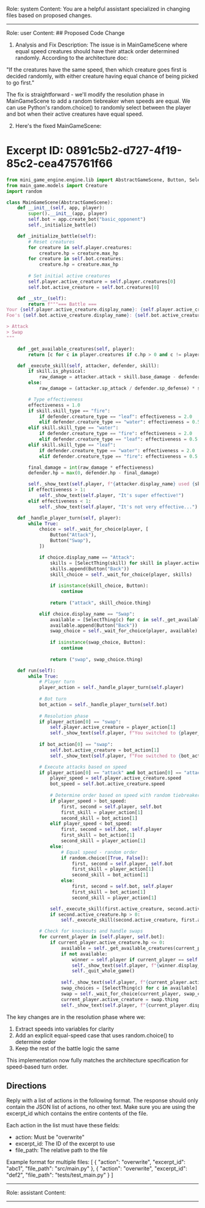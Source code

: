 Role: system
Content: You are a helpful assistant specialized in changing files based on proposed changes.
__________________
Role: user
Content: ## Proposed Code Change
1. Analysis and Fix Description:
The issue is in MainGameScene where equal speed creatures should have their attack order determined randomly. According to the architecture doc:

"If the creatures have the same speed, then which creature goes first is decided randomly, with either creature having equal chance of being picked to go first."

The fix is straightforward - we'll modify the resolution phase in MainGameScene to add a random tiebreaker when speeds are equal. We can use Python's random.choice() to randomly select between the player and bot when their active creatures have equal speed.

2. Here's the fixed MainGameScene:

# Excerpt ID: 0891c5b2-d727-4f19-85c2-cea475761f66
```python main_game/scenes/main_game_scene.py
from mini_game_engine.engine.lib import AbstractGameScene, Button, SelectThing
from main_game.models import Creature
import random

class MainGameScene(AbstractGameScene):
    def __init__(self, app, player):
        super().__init__(app, player)
        self.bot = app.create_bot("basic_opponent")
        self._initialize_battle()

    def _initialize_battle(self):
        # Reset creatures
        for creature in self.player.creatures:
            creature.hp = creature.max_hp
        for creature in self.bot.creatures:
            creature.hp = creature.max_hp
            
        # Set initial active creatures
        self.player.active_creature = self.player.creatures[0]
        self.bot.active_creature = self.bot.creatures[0]

    def __str__(self):
        return f"""=== Battle ===
Your {self.player.active_creature.display_name}: {self.player.active_creature.hp}/{self.player.active_creature.max_hp} HP
Foe's {self.bot.active_creature.display_name}: {self.bot.active_creature.hp}/{self.bot.active_creature.max_hp} HP

> Attack
> Swap
"""

    def _get_available_creatures(self, player):
        return [c for c in player.creatures if c.hp > 0 and c != player.active_creature]

    def _execute_skill(self, attacker, defender, skill):
        if skill.is_physical:
            raw_damage = attacker.attack + skill.base_damage - defender.defense
        else:
            raw_damage = (attacker.sp_attack / defender.sp_defense) * skill.base_damage

        # Type effectiveness
        effectiveness = 1.0
        if skill.skill_type == "fire":
            if defender.creature_type == "leaf": effectiveness = 2.0
            elif defender.creature_type == "water": effectiveness = 0.5
        elif skill.skill_type == "water":
            if defender.creature_type == "fire": effectiveness = 2.0
            elif defender.creature_type == "leaf": effectiveness = 0.5
        elif skill.skill_type == "leaf":
            if defender.creature_type == "water": effectiveness = 2.0
            elif defender.creature_type == "fire": effectiveness = 0.5

        final_damage = int(raw_damage * effectiveness)
        defender.hp = max(0, defender.hp - final_damage)

        self._show_text(self.player, f"{attacker.display_name} used {skill.display_name}!")
        if effectiveness > 1:
            self._show_text(self.player, "It's super effective!")
        elif effectiveness < 1:
            self._show_text(self.player, "It's not very effective...")

    def _handle_player_turn(self, player):
        while True:
            choice = self._wait_for_choice(player, [
                Button("Attack"),
                Button("Swap"),
            ])

            if choice.display_name == "Attack":
                skills = [SelectThing(skill) for skill in player.active_creature.skills]
                skills.append(Button("Back"))
                skill_choice = self._wait_for_choice(player, skills)
                
                if isinstance(skill_choice, Button):
                    continue
                    
                return ("attack", skill_choice.thing)

            elif choice.display_name == "Swap":
                available = [SelectThing(c) for c in self._get_available_creatures(player)]
                available.append(Button("Back"))
                swap_choice = self._wait_for_choice(player, available)
                
                if isinstance(swap_choice, Button):
                    continue
                    
                return ("swap", swap_choice.thing)

    def run(self):
        while True:
            # Player turn
            player_action = self._handle_player_turn(self.player)
            
            # Bot turn
            bot_action = self._handle_player_turn(self.bot)
            
            # Resolution phase
            if player_action[0] == "swap":
                self.player.active_creature = player_action[1]
                self._show_text(self.player, f"You switched to {player_action[1].display_name}!")
                
            if bot_action[0] == "swap":
                self.bot.active_creature = bot_action[1]
                self._show_text(self.player, f"Foe switched to {bot_action[1].display_name}!")

            # Execute attacks based on speed
            if player_action[0] == "attack" and bot_action[0] == "attack":
                player_speed = self.player.active_creature.speed
                bot_speed = self.bot.active_creature.speed
                
                # Determine order based on speed with random tiebreaker
                if player_speed > bot_speed:
                    first, second = self.player, self.bot
                    first_skill = player_action[1]
                    second_skill = bot_action[1]
                elif player_speed < bot_speed:
                    first, second = self.bot, self.player
                    first_skill = bot_action[1]
                    second_skill = player_action[1]
                else:
                    # Equal speed - random order
                    if random.choice([True, False]):
                        first, second = self.player, self.bot
                        first_skill = player_action[1]
                        second_skill = bot_action[1]
                    else:
                        first, second = self.bot, self.player
                        first_skill = bot_action[1]
                        second_skill = player_action[1]

                self._execute_skill(first.active_creature, second.active_creature, first_skill)
                if second.active_creature.hp > 0:
                    self._execute_skill(second.active_creature, first.active_creature, second_skill)

            # Check for knockouts and handle swaps
            for current_player in [self.player, self.bot]:
                if current_player.active_creature.hp <= 0:
                    available = self._get_available_creatures(current_player)
                    if not available:
                        winner = self.player if current_player == self.bot else self.bot
                        self._show_text(self.player, f"{winner.display_name} wins!")
                        self._quit_whole_game()
                        
                    self._show_text(self.player, f"{current_player.active_creature.display_name} was knocked out!")
                    swap_choices = [SelectThing(c) for c in available]
                    swap = self._wait_for_choice(current_player, swap_choices)
                    current_player.active_creature = swap.thing
                    self._show_text(self.player, f"{current_player.display_name} sent out {swap.thing.display_name}!")
```

The key changes are in the resolution phase where we:
1. Extract speeds into variables for clarity
2. Add an explicit equal-speed case that uses random.choice() to determine order
3. Keep the rest of the battle logic the same

This implementation now fully matches the architecture specification for speed-based turn order.

## Directions
Reply with a list of actions in the following format. The response should only contain the JSON list of actions, no other text.
Make sure you are using the excerpt_id which contains the entire contents of the file.

Each action in the list must have these fields:
- action: Must be "overwrite"
- excerpt_id: The ID of the excerpt to use
- file_path: The relative path to the file

Example format for multiple files:
[
    {
        "action": "overwrite",
        "excerpt_id": "abc1",
        "file_path": "src/main.py"
    },
    {
        "action": "overwrite",
        "excerpt_id": "def2",
        "file_path": "tests/test_main.py"
    }
]
__________________
Role: assistant
Content: 
__________________
